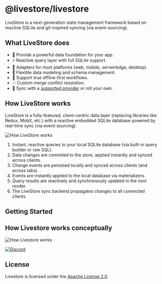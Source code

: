 # @livestore/livestore

LiveStore is a next-generation state management framework based on reactive SQLite and git-inspired syncing (via event-sourcing).

## What LiveStore does

- 🏰 Provide a powerful data foundation for your app.
- ⚡ Reactive query layer with full SQLite support.
- 🔌 Adapters for most platforms (web, mobile, server/edge, desktop).
- 📐 Flexible data modeling and schema management.
- 📵 Support true offline-first workflows.
- 💥 Custom merge conflict resolution.
- 🔄 Sync with a [supported provider](https://docs.livestore.dev/reference/syncing/sync-provider/cloudflare/) or roll your own.

## How LiveStore works

LiveStore is a fully-featured, client-centric data layer (replacing libraries like Redux, MobX, etc.) with a reactive embedded SQLite database powered by real-time sync (via event-sourcing).

![How LiveStore works](https://share.cleanshot.com/j1h8Z1P5)

1. Instant, reactive queries to your local SQLite database (via built-in query builder or raw SQL).
2. Data changes are commited to the store, applied instantly and synced across clients.
3. Change events are persisted locally and synced across clients (and across tabs).
4. Events are instantly applied to the local database via materializers.
5. Query results are reactively and synchronously updated in the next render.
6. The LiveStore sync backend propagates changes to all connected clients.

## Getting Started

## How Livestore works conceptually

![How Livestore works](https://share.cleanshot.com/k7y2486X+)

[![Discord](https://img.shields.io/badge/Discord-%235865F2.svg?style=for-the-badge&logo=discord&logoColor=white)](https://discord.gg/RbMcjUAPd7)

## License

Livestore is licensed under the [Apache License 2.0](https://www.apache.org/licenses/LICENSE-2.0).
